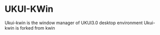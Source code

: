 # UKUI-KWin
Ukui-kwin is the window manager of UKUI3.0 desktop environment
Ukui-kwin is forked from kwin

